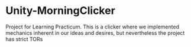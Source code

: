 # Unity-MorningClicker
Project for Learning Practicum. This is a clicker where we implemented mechanics inherent in our ideas and desires, but nevertheless the project has strict TORs
